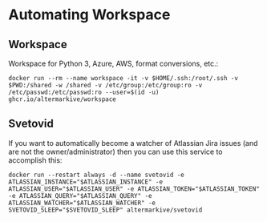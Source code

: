 # Automating Workspace

## Workspace

Workspace for Python 3, Azure, AWS, format conversions, etc.:

    docker run --rm --name workspace -it -v $HOME/.ssh:/root/.ssh -v $PWD:/shared -w /shared -v /etc/group:/etc/group:ro -v /etc/passwd:/etc/passwd:ro --user=$(id -u) ghcr.io/altermarkive/workspace

## Svetovid

If you want to automatically become a watcher of Atlassian Jira issues (and are not the owner/administrator) then you can use this service to accomplish this:

    docker run --restart always -d --name svetovid -e ATLASSIAN_INSTANCE="$ATLASSIAN_INSTANCE" -e ATLASSIAN_USER="$ATLASSIAN_USER" -e ATLASSIAN_TOKEN="$ATLASSIAN_TOKEN" -e ATLASSIAN_QUERY="$ATLASSIAN_QUERY" -e ATLASSIAN_WATCHER="$ATLASSIAN_WATCHER" -e SVETOVID_SLEEP="$SVETOVID_SLEEP" altermarkive/svetovid
